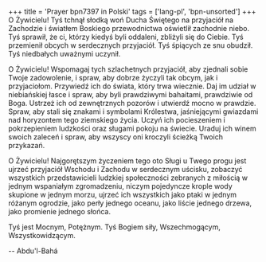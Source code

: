 +++
title = 'Prayer bpn7397 in Polski'
tags = ['lang-pl', 'bpn-unsorted']
+++
O Żywicielu! Tyś tchnął słodką woń Ducha Świętego na przyjaciół na Zachodzie i światłem Boskiego przewodnictwa oświetlił zachodnie niebo. Tyś sprawił, że ci, którzy kiedyś byli oddaleni, zbliżyli się do Ciebie. Tyś przemienił obcych w serdecznych przyjaciół. Tyś śpiących ze snu obudził. Tyś niedbałych uważnymi uczynił. 
    
O Żywicielu! Wspomagaj tych szlachetnych przyjaciół, aby zjednali sobie Twoje zadowolenie, i spraw, aby dobrze życzyli tak obcym, jak i przyjaciołom. Przywiedź ich do świata, który trwa wiecznie. Daj im udział w niebiańskiej łasce i spraw, aby byli prawdziwymi bahaitami, prawdziwie od Boga. Ustrzeż ich od zewnętrznych pozorów i utwierdź mocno w prawdzie. Spraw, aby stali się znakami i symbolami Królestwa, jaśniejącymi gwiazdami nad horyzontem tego ziemskiego życia. Uczyń ich pocieszeniem i pokrzepieniem ludzkości oraz sługami pokoju na świecie. Uraduj ich winem swoich zaleceń i spraw, aby wszyscy oni kroczyli ścieżką Twoich przykazań.
    
O Żywicielu! Najgorętszym życzeniem tego oto Sługi u Twego progu jest ujrzeć przyjaciół Wschodu i Zachodu w serdecznym uścisku, zobaczyć wszystkich przedstawicieli ludzkiej społeczności zebranych z miłością w jednym wspaniałym zgromadzeniu, niczym pojedyncze krople wody skupione w jednym morzu, ujrzeć ich wszystkich jako ptaki w jednym różanym ogrodzie, jako perły jednego oceanu, jako liście jednego drzewa, jako promienie jednego słońca.
    
Tyś jest Mocnym, Potężnym. Tyś Bogiem siły, Wszechmogącym, Wszystkowidzącym.

-- Abdu'l-Bahá
